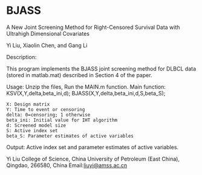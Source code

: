 # BJASS

A New Joint Screening Method for Right-Censored Survival Data with Ultrahigh Dimensional Covariates
 
Yi Liu, Xiaolin Chen, and Gang Li


Description: 

This program implements the BJASS joint screening method for DLBCL data (stored in matlab.mat) described in Section 4 of the paper.


Usage: Unzip the files, Run the MAIN.m function. 
Main function: KSV(X,Y,delta,beta_ini,d); BJASS(X,Y,delta,beta_ini,d,S,beta_S);

    X: Design matrix
    Y: Time to event or censoring
    delta: 0=censoring; 1 otherwise
    beta_ini: Initial value for IHT algorithm
    d: Screened model size
    S: Active index set  
    beta_S: Parameter estimates of active variables

Output: Active index set and parameter estimates of active variables.



 
Yi Liu
College of Science, China University of Petroleum (East China), Qingdao, 266580, China 
Email:liuyi@amss.ac.cn

